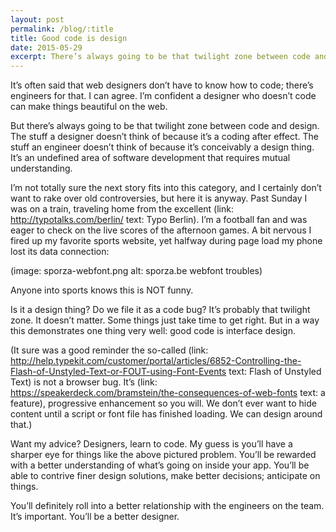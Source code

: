 ```yaml
---
layout: post
permalink: /blog/:title
title: Good code is design
date: 2015-05-29
excerpt: There’s always going to be that twilight zone between code and design. The stuff a designer doesn’t think of because it’s a coding after effect. The stuff a developer doesn’t think of because it’s conceivably a design thing.
---
```

It’s often said that web designers don’t have to know how to code; there’s engineers for that. I can agree. I’m confident a designer who doesn’t code can make things beautiful on the web.

But there’s always going to be that twilight zone between code and design. The stuff a designer doesn’t think of because it’s a coding after effect. The stuff an engineer doesn’t think of because it’s conceivably a design thing. It’s an undefined area of software development that requires mutual understanding.

I’m not totally sure the next story fits into this category, and I certainly don’t want to rake over old controversies, but here it is anyway. Past Sunday I was on a train, traveling home from the excellent (link: http://typotalks.com/berlin/ text: Typo Berlin). I’m a football fan and was eager to check on the live scores of the afternoon games. A bit nervous I fired up my favorite sports website, yet halfway during page load my phone lost its data connection:

(image: sporza-webfont.png alt: sporza.be webfont troubles)

Anyone into sports knows this is NOT funny. 

Is it a design thing? Do we file it as a code bug? It’s probably that twilight zone. It doesn’t matter. Some things just take time to get right. But in a way this demonstrates one thing very well: good code is interface design.

(It sure was a good reminder the so-called (link: http://help.typekit.com/customer/portal/articles/6852-Controlling-the-Flash-of-Unstyled-Text-or-FOUT-using-Font-Events text: Flash of Unstyled Text) is not a browser bug. It’s (link: https://speakerdeck.com/bramstein/the-consequences-of-web-fonts text: a feature), progressive enhancement so you will. We don’t ever want to hide content until a script or font file has finished loading. We can design around that.) 

Want my advice? Designers, learn to code. My guess is you’ll have a sharper eye for things like the above pictured problem. You’ll be rewarded with a better understanding of what’s going on inside your app. You’ll be able to contrive finer design solutions, make better decisions; anticipate on things. 

You’ll definitely roll into a better relationship with the engineers on the team. It’s important. You’ll be a better designer.